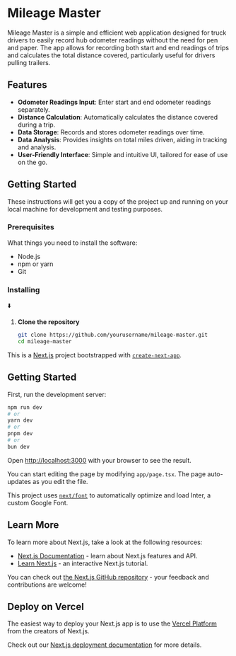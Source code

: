 # Mileage Master

Mileage Master is a simple and efficient web application designed for truck drivers to easily record hub odometer readings without the need for pen and paper. The app allows for recording both start and end readings of trips and calculates the total distance covered, particularly useful for drivers pulling trailers.

## Features

- **Odometer Readings Input**: Enter start and end odometer readings separately.
- **Distance Calculation**: Automatically calculates the distance covered during a trip.
- **Data Storage**: Records and stores odometer readings over time.
- **Data Analysis**: Provides insights on total miles driven, aiding in tracking and analysis.
- **User-Friendly Interface**: Simple and intuitive UI, tailored for ease of use on the go.

## Getting Started

These instructions will get you a copy of the project up and running on your local machine for development and testing purposes.

### Prerequisites

What things you need to install the software:

- Node.js
- npm or yarn
- Git

### Installing

⬇️

1. **Clone the repository**

   ```bash
   git clone https://github.com/yourusername/mileage-master.git
   cd mileage-master


This is a [Next.js](https://nextjs.org/) project bootstrapped with [`create-next-app`](https://github.com/vercel/next.js/tree/canary/packages/create-next-app).

## Getting Started

First, run the development server:

```bash
npm run dev
# or
yarn dev
# or
pnpm dev
# or
bun dev
```

Open [http://localhost:3000](http://localhost:3000) with your browser to see the result.

You can start editing the page by modifying `app/page.tsx`. The page auto-updates as you edit the file.

This project uses [`next/font`](https://nextjs.org/docs/basic-features/font-optimization) to automatically optimize and load Inter, a custom Google Font.

## Learn More

To learn more about Next.js, take a look at the following resources:

- [Next.js Documentation](https://nextjs.org/docs) - learn about Next.js features and API.
- [Learn Next.js](https://nextjs.org/learn) - an interactive Next.js tutorial.

You can check out [the Next.js GitHub repository](https://github.com/vercel/next.js/) - your feedback and contributions are welcome!

## Deploy on Vercel

The easiest way to deploy your Next.js app is to use the [Vercel Platform](https://vercel.com/new?utm_medium=default-template&filter=next.js&utm_source=create-next-app&utm_campaign=create-next-app-readme) from the creators of Next.js.

Check out our [Next.js deployment documentation](https://nextjs.org/docs/deployment) for more details.
